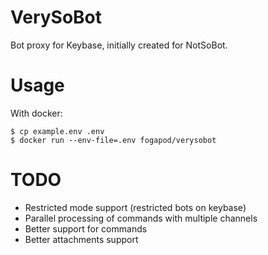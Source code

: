 # VerySoBot
Bot proxy for Keybase, initially created for NotSoBot.

# Usage
With docker:
```
$ cp example.env .env
$ docker run --env-file=.env fogapod/verysobot
```

# TODO
- Restricted mode support (restricted bots on keybase)
- Parallel processing of commands with multiple channels
- Better support for commands
- Better attachments support
